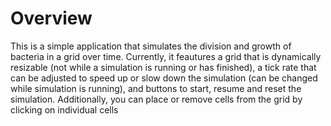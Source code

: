 # Overview
This is a simple application that simulates the division and growth of bacteria in a grid over time. Currently, it feautures a grid that is dynamically resizable (not while a simulation is running or has finished),
a tick rate that can be adjusted to speed up or slow down the simulation (can be changed while simulation is running), and buttons to start, resume and reset the simulation. Additionally, you can place or remove cells from the grid by clicking on individual cells
